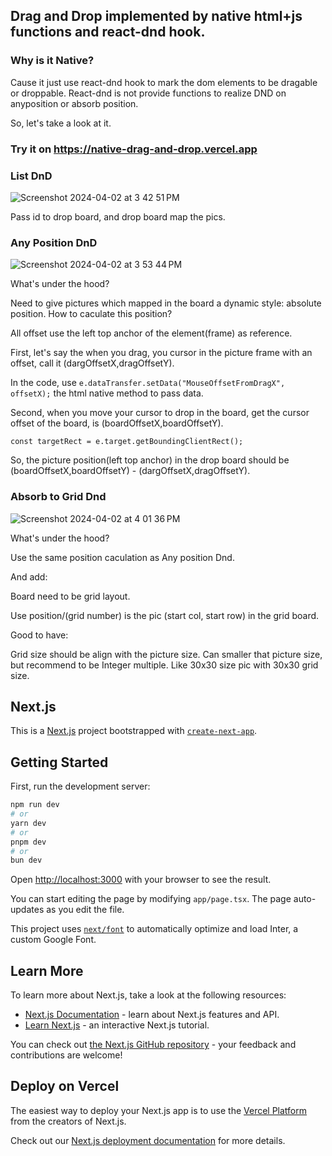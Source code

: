 ## Drag and Drop implemented by native html+js functions and react-dnd hook.

### Why is it Native?
Cause it just use react-dnd hook to mark the dom elements to be dragable or droppable. React-dnd is not provide functions to realize DND on anyposition or absorb position.

So, let's take a look at it.

### Try it on https://native-drag-and-drop.vercel.app

### List DnD
![Screenshot 2024-04-02 at 3 42 51 PM](https://github.com/WhosthatAoli/Native-Drag-Drop/assets/54309838/e497371c-f292-49fb-aa25-28329fe24692)

Pass id to drop board, and drop board map the pics.

### Any Position DnD
![Screenshot 2024-04-02 at 3 53 44 PM](https://github.com/WhosthatAoli/Native-Drag-Drop/assets/54309838/bb7ea30b-ceb5-4309-b83a-39ec1df55be6)

What's under the hood?

Need to give pictures which mapped in the board a dynamic style: absolute position. How to caculate this position?

All offset use the left top anchor of the element(frame) as reference.

First, let's say the when you drag, you cursor in the picture frame with an offset, call it (dargOffsetX,dragOffsetY).

In the code, use `e.dataTransfer.setData("MouseOffsetFromDragX", offsetX);` the html native method to pass data.

Second, when you move your cursor to drop in the board, get the cursor offset of the board, is (boardOffsetX,boardOffsetY).

`const targetRect = e.target.getBoundingClientRect();`

So, the picture position(left top anchor) in the drop board should be (boardOffsetX,boardOffsetY) - (dargOffsetX,dragOffsetY).


### Absorb to Grid Dnd
![Screenshot 2024-04-02 at 4 01 36 PM](https://github.com/WhosthatAoli/Native-Drag-Drop/assets/54309838/98a6636e-45b6-4d42-aafc-ce6af1e9b218)

What's under the hood?

Use the same position caculation as Any position Dnd. 

And add:

Board need to be grid layout. 

Use position/(grid number) is the pic (start col, start row) in the grid board.

Good to have:

Grid size should be align with the picture size. Can smaller that picture size, but recommend to be Integer multiple. Like 30x30 size pic with 30x30 grid size.




## Next.js

This is a [Next.js](https://nextjs.org/) project bootstrapped with [`create-next-app`](https://github.com/vercel/next.js/tree/canary/packages/create-next-app).

## Getting Started

First, run the development server:

```bash
npm run dev
# or
yarn dev
# or
pnpm dev
# or
bun dev
```

Open [http://localhost:3000](http://localhost:3000) with your browser to see the result.

You can start editing the page by modifying `app/page.tsx`. The page auto-updates as you edit the file.

This project uses [`next/font`](https://nextjs.org/docs/basic-features/font-optimization) to automatically optimize and load Inter, a custom Google Font.

## Learn More

To learn more about Next.js, take a look at the following resources:

- [Next.js Documentation](https://nextjs.org/docs) - learn about Next.js features and API.
- [Learn Next.js](https://nextjs.org/learn) - an interactive Next.js tutorial.

You can check out [the Next.js GitHub repository](https://github.com/vercel/next.js/) - your feedback and contributions are welcome!

## Deploy on Vercel

The easiest way to deploy your Next.js app is to use the [Vercel Platform](https://vercel.com/new?utm_medium=default-template&filter=next.js&utm_source=create-next-app&utm_campaign=create-next-app-readme) from the creators of Next.js.

Check out our [Next.js deployment documentation](https://nextjs.org/docs/deployment) for more details.
